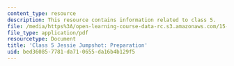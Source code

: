 ```yaml
---
content_type: resource
description: This resource contains information related to class 5.
file: /media/https%3A/open-learning-course-data-rc.s3.amazonaws.com/15-067-competitive-decision-making-and-negotiation-spring-2011/bed360857781da710655da16b4b129f5_MIT15_067S11_Cl5_Je_Jum_PR.pdf
file_type: application/pdf
resourcetype: Document
title: 'Class 5 Jessie Jumpshot: Preparation'
uid: bed36085-7781-da71-0655-da16b4b129f5
---
```

